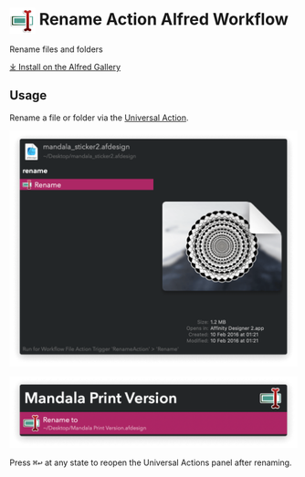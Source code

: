 # <img src='Workflow/icon.png' width='45' align='center' alt='icon'> Rename Action Alfred Workflow

Rename files and folders

[⤓ Install on the Alfred Gallery](https://alfred.app/workflows/vitor/rename-action)

## Usage

Rename a file or folder via the [Universal Action](https://www.alfredapp.com/help/features/universal-actions/).

![Rename action](Workflow/images/about/ua.png)

![Choosing new file name](Workflow/images/about/rename.png)

Press <kbd>⌘</kbd><kbd>↩&#xFE0E;</kbd> at any state to reopen the Universal Actions panel after renaming.
